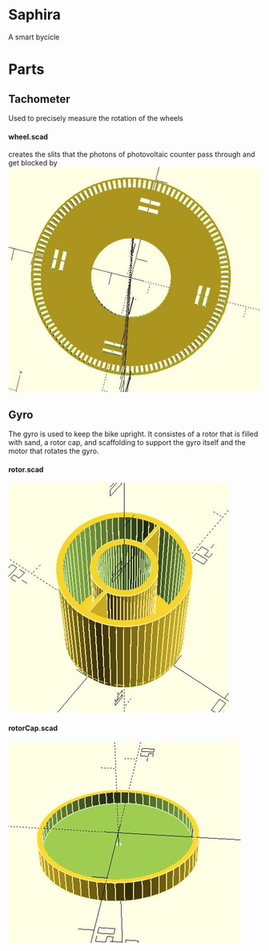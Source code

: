 # Saphira
A smart bycicle

# Parts

## Tachometer
Used to precisely measure the rotation of the wheels

#### wheel.scad
creates the slits that the photons of photovoltaic counter pass through and get blocked by
<img src="photos/tachometer_photovoltaic_wheel.jpg">

## Gyro
The gyro is used to keep the bike upright. It consistes of a rotor that is filled with sand, a rotor cap, and scaffolding to support the gyro itself and the motor that rotates the gyro.

#### rotor.scad
<img src="photos/gyro_rotor.jpg">

#### rotorCap.scad
<img src="photos/gyro_rotor_cap.jpg">


